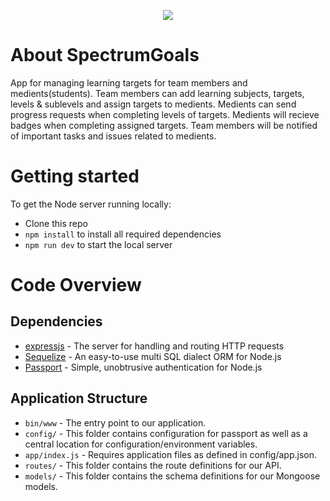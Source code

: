 <p align="center"><img src="https://spectrumgoals.nl/img/logo_lg.png"></p>

# About SpectrumGoals

App for managing learning targets for team members and medients(students). Team members can add learning subjects, targets, levels & sublevels  and assign targets to medients. Medients can send progress requests when completing levels of targets. Medients will recieve badges when completing assigned targets. Team members will be notified of important tasks and issues related to medients.

# Getting started

To get the Node server running locally:

- Clone this repo
- `npm install` to install all required dependencies
- `npm run dev` to start the local server


# Code Overview

## Dependencies

- [expressjs](https://github.com/expressjs/express) - The server for handling and routing HTTP requests
- [Sequelize](https://github.com/sequelize/sequelize) - An easy-to-use multi SQL dialect ORM for Node.js
- [Passport](http://www.passportjs.org/) - Simple, unobtrusive authentication for Node.js

## Application Structure

- `bin/www` - The entry point to our application. 
- `config/` - This folder contains configuration for passport as well as a central location for configuration/environment variables.
- `app/index.js` - Requires application files as defined in config/app.json.
- `routes/` - This folder contains the route definitions for our API.
- `models/` - This folder contains the schema definitions for our Mongoose models.
